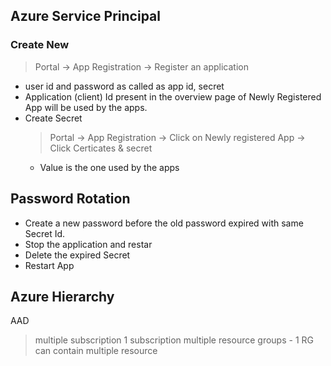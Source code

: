 ## Azure Service Principal

### Create New 
> Portal -> App Registration -> Register an application
- user id and password as called as app id, secret
- Application (client) Id present in the overview page of Newly Registered App will be used by the apps.
- Create Secret
  > Portal -> App Registration  -> Click on Newly registered App -> Click Certicates & secret
  - Value is the one used by the apps
  
## Password Rotation
- Create a new password before the old password expired with same Secret Id.
- Stop the application and restar
- Delete the expired Secret
- Restart App

## Azure Hierarchy 
AAD 
 > multiple subscription
   > 1 subscription multiple resource groups
     - 1 RG can contain multiple resource
 > 
